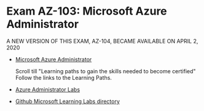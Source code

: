 # Exam AZ-103: Microsoft Azure Administrator

A NEW VERSION OF THIS EXAM, AZ-104, BECAME AVAILABLE ON APRIL 2, 2020

* [Microsoft Azure Administrator](https://docs.microsoft.com/en-us/learn/certifications/exams/az-103?wt.mc_id=learningredirect_certs-web-wwl)
    
    Scroll till "Learning paths to gain the skills needed to become certified" Follow the links to the Learning Paths.

* [Azure Administrator Labs](https://microsoftlearning.github.io/AZ-103-MicrosoftAzureAdministrator/)
* [Github Microsoft Learning Labs directory](https://github.com/MicrosoftLearning?)
